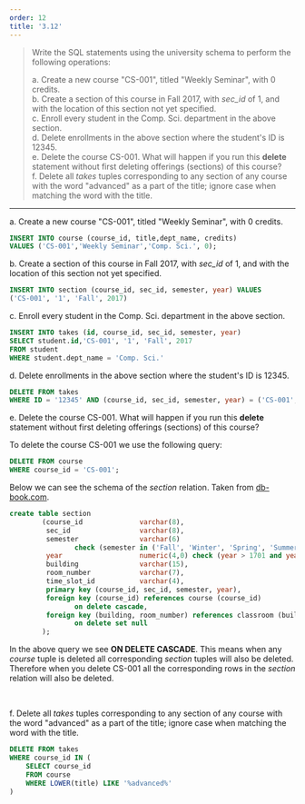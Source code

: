 ```yaml
---
order: 12
title: '3.12'
---
```

> Write the SQL statements using the university schema to perform the following operations: 
> 
> a. Create a new course "CS-001", titled "Weekly Seminar", with 0 credits. <br>
> b. Create a section of this course in Fall 2017, with _sec_id_ of 1, and with the location 
> of this section not yet specified. <br> 
> c. Enroll every student in the Comp. Sci. department in the above section. <br> 
> d. Delete enrollments in the above section where the student's ID is 12345. <br> 
> e. Delete the course CS-001. What will happen if you run this **delete** statement 
> without first deleting offerings (sections) of this course? <br> 
> f. Delete all _takes_ tuples corresponding to any section of any course with 
> the word "advanced" as a part of the title; ignore case when matching the word 
> with the title. <br> 

--------------------------------

a. Create a new course "CS-001", titled "Weekly Seminar", with 0 credits.

```sql
INSERT INTO course (course_id, title,dept_name, credits) 
VALUES ('CS-001','Weekly Seminar','Comp. Sci.', 0);
```

b. Create a section of this course in Fall 2017, with _sec_id_ of 1, and with the location 
of this section not yet specified.

```sql
INSERT INTO section (course_id, sec_id, semester, year) VALUES 
('CS-001', '1', 'Fall', 2017)
```

c. Enroll every student in the Comp. Sci. department in the above section.

```sql 
INSERT INTO takes (id, course_id, sec_id, semester, year) 
SELECT student.id,'CS-001', '1', 'Fall', 2017
FROM student 
WHERE student.dept_name = 'Comp. Sci.'
```

d. Delete enrollments in the above section where the student's ID is 12345.

```sql 
DELETE FROM takes 
WHERE ID = '12345' AND (course_id, sec_id, semester, year) = ('CS-001', '1', 'Fall', 2017)
```

e. Delete the course CS-001. What will happen if you run this **delete** statement 
without first deleting offerings (sections) of this course? <br>

To delete the course CS-001 we use the following query: 

```sql
DELETE FROM course
WHERE course_id = 'CS-001'; 
```

Below we can see the schema of the _section_ relation. Taken from [db-book.com](https://db-book.com).

```sql 
create table section
        (course_id              varchar(8),
         sec_id                 varchar(8),
         semester               varchar(6)
                check (semester in ('Fall', 'Winter', 'Spring', 'Summer')),
         year                   numeric(4,0) check (year > 1701 and year < 2100),
         building               varchar(15),
         room_number            varchar(7),
         time_slot_id           varchar(4),
         primary key (course_id, sec_id, semester, year),
         foreign key (course_id) references course (course_id)
                on delete cascade,
         foreign key (building, room_number) references classroom (building, room_number)
                on delete set null
        );
```

In the above query we see **ON DELETE CASCADE**. This means when any _course_ tuple is deleted
all corresponding _section_ tuples will also be deleted. Therefore when you delete CS-001 all
the corresponding rows in the _section_ relation will also be deleted. 

<br> 

f. Delete all _takes_ tuples corresponding to any section of any course with 
the word "advanced" as a part of the title; ignore case when matching the word 
with the title. <br>

```sql
DELETE FROM takes
WHERE course_id IN (
    SELECT course_id
    FROM course
    WHERE LOWER(title) LIKE '%advanced%'
)
```

